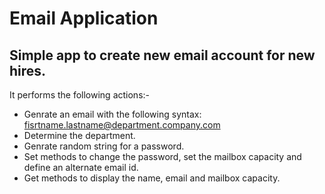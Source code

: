 # Email Application

## Simple app to create new email account for new hires.

It performs the following actions:-

- Genrate an email with the following syntax: fisrtname.lastname@department.company.com
- Determine the department.
- Genrate random string for a password.
- Set methods to change the password, set the mailbox capacity and define an alternate email id.
- Get methods to display the name, email and mailbox capacity.
